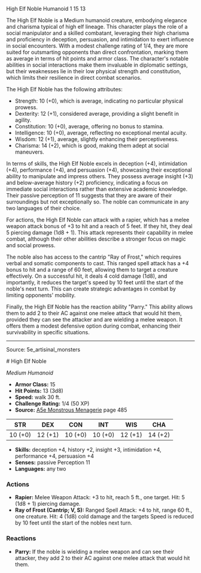 <MonsterName/>High Elf Noble</MonsterName>
<CreatureType/>Humanoid</CreatureType>
<CR/>1</CR>
<AC/>15</AC>
<HP/>13</HP>
<summary>The High Elf Noble is a Medium humanoid creature, embodying elegance and charisma typical of high elf lineage. This character plays the role of a social manipulator and a skilled combatant, leveraging their high charisma and proficiency in deception, persuasion, and intimidation to exert influence in social encounters. With a modest challenge rating of 1/4, they are more suited for outsmarting opponents than direct confrontation, marking them as average in terms of hit points and armor class. The character's notable abilities in social interactions make them invaluable in diplomatic settings, but their weaknesses lie in their low physical strength and constitution, which limits their resilience in direct combat scenarios.</summary>

<detail>

The High Elf Noble has the following attributes:
- Strength: 10 (+0), which is average, indicating no particular physical prowess.
- Dexterity: 12 (+1), considered average, providing a slight benefit in agility.
- Constitution: 10 (+0), average, offering no bonus to stamina.
- Intelligence: 10 (+0), average, reflecting no exceptional mental acuity.
- Wisdom: 12 (+1), average, slightly enhancing their perceptiveness.
- Charisma: 14 (+2), which is good, making them adept at social maneuvers.

In terms of skills, the High Elf Noble excels in deception (+4), intimidation (+4), performance (+4), and persuasion (+4), showcasing their exceptional ability to manipulate and impress others. They possess average insight (+3) and below-average history (+2) proficiency, indicating a focus on immediate social interactions rather than extensive academic knowledge. Their passive perception of 11 suggests that they are aware of their surroundings but not exceptionally so. The noble can communicate in any two languages of their choice.

For actions, the High Elf Noble can attack with a rapier, which has a melee weapon attack bonus of +3 to hit and a reach of 5 feet. If they hit, they deal 5 piercing damage (1d8 + 1). This attack represents their capability in melee combat, although their other abilities describe a stronger focus on magic and social prowess.

The noble also has access to the cantrip "Ray of Frost," which requires verbal and somatic components to cast. This ranged spell attack has a +4 bonus to hit and a range of 60 feet, allowing them to target a creature effectively. On a successful hit, it deals 4 cold damage (1d8), and importantly, it reduces the target's speed by 10 feet until the start of the noble's next turn. This can create strategic advantages in combat by limiting opponents' mobility.

Finally, the High Elf Noble has the reaction ability "Parry." This ability allows them to add 2 to their AC against one melee attack that would hit them, provided they can see the attacker and are wielding a melee weapon. It offers them a modest defensive option during combat, enhancing their survivability in specific situations.</detail>



---

Source: 5e_artisinal_monsters

<statblock>
# High Elf Noble

*Medium* *Humanoid*

- **Armor Class:** 15
- **Hit Points:** 13 (3d8)
- **Speed:** walk 30 ft.
- **Challenge Rating:** 1/4 (50 XP)
- **Source:** [A5e Monstrous Menagerie](https://enpublishingrpg.com/products/level-up-monstrous-menagerie-a5e) page 485

| STR | DEX | CON | INT | WIS | CHA |
| --- | --- | --- | --- | --- | --- |
| 10 (+0) | 12 (+1) | 10 (+0) | 10 (+0) | 12 (+1) | 14 (+2) |

- **Skills:** deception +4, history +2, insight +3, intimidation +4, performance +4, persuasion +4
- **Senses:** passive Perception 11
- **Languages:** any two

### Actions

- **Rapier:** Melee Weapon Attack: +3 to hit, reach 5 ft., one target. Hit: 5 (1d8 + 1) piercing damage.
- **Ray of Frost (Cantrip; V, S):** Ranged Spell Attack: +4 to hit, range 60 ft., one creature. Hit: 4 (1d8) cold damage  and the targets Speed is reduced by 10 feet until the start of the nobles next turn.

### Reactions

- **Parry:** If the noble is wielding a melee weapon and can see their attacker, they add 2 to their AC against one melee attack that would hit them.


</statblock>


